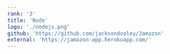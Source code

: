 ```yaml
---
rank: '3'
title: 'Node'
logo: './nodejs.png'
github: 'https://github.com/jacksondooley/Jamazon'
external: 'https://jamazon-app.herokuapp.com/'
---
```

